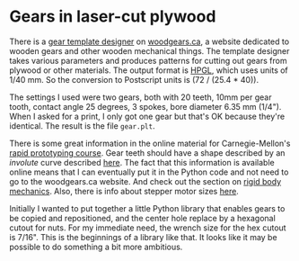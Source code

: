 Gears in laser-cut plywood
==

There is a [gear template
designer](http://woodgears.ca/gear_cutting/template.html) on
[woodgears.ca](http://woodgears.ca), a website dedicated to wooden gears and
other wooden mechanical things. The template designer takes various parameters
and produces patterns for cutting out gears from plywood or other materials.
The output format is [HPGL](http://en.wikipedia.org/wiki/HPGL), which uses
units of 1/40 mm. So the conversion to Postscript units is (72 / (25.4 * 40)).

The settings I used were two gears, both with 20 teeth, 10mm per gear tooth,
contact angle 25 degrees, 3 spokes, bore diameter 6.35 mm (1/4"). When I asked
for a print, I only got one gear but that's OK because they're identical. The
result is the file `gear.plt`.

There is some great information in the online material for Carnegie-Mellon's
[rapid prototyping course](http://www.cs.cmu.edu/~rapidproto/). Gear teeth
should have a shape described by an _involute_ curve described
[here](http://www.cs.cmu.edu/~rapidproto/mechanisms/chpt7.html). The fact that
this information is available online means that I can eventually put it in the
Python code and not need to go to the woodgears.ca website. And check out the
section on [rigid body
mechanics](http://www.cs.cmu.edu/~rapidproto/mechanisms/chpt4.html). Also,
there is info about stepper motor sizes
[here](http://www.piclist.com/techref/io/stepper/nemasizes.htm).

Initially I wanted to put together a little Python library that enables gears
to be copied and repositioned, and the center hole replace by a hexagonal
cutout for nuts. For my immediate need, the wrench size for the hex cutout is
7/16". This is the beginnings of a library like that. It looks like it may be
possible to do something a bit more ambitious.
